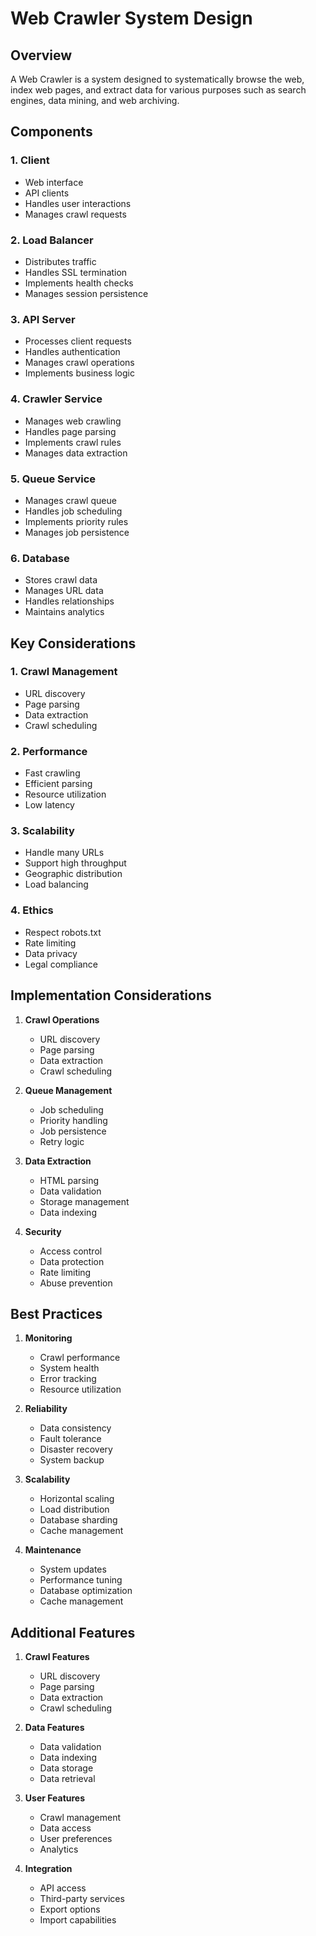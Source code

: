# Web Crawler System Design

## Overview
A Web Crawler is a system designed to systematically browse the web, index web pages, and extract data for various purposes such as search engines, data mining, and web archiving.

## Components

### 1. Client
- Web interface
- API clients
- Handles user interactions
- Manages crawl requests

### 2. Load Balancer
- Distributes traffic
- Handles SSL termination
- Implements health checks
- Manages session persistence

### 3. API Server
- Processes client requests
- Handles authentication
- Manages crawl operations
- Implements business logic

### 4. Crawler Service
- Manages web crawling
- Handles page parsing
- Implements crawl rules
- Manages data extraction

### 5. Queue Service
- Manages crawl queue
- Handles job scheduling
- Implements priority rules
- Manages job persistence

### 6. Database
- Stores crawl data
- Manages URL data
- Handles relationships
- Maintains analytics

## Key Considerations

### 1. Crawl Management
- URL discovery
- Page parsing
- Data extraction
- Crawl scheduling

### 2. Performance
- Fast crawling
- Efficient parsing
- Resource utilization
- Low latency

### 3. Scalability
- Handle many URLs
- Support high throughput
- Geographic distribution
- Load balancing

### 4. Ethics
- Respect robots.txt
- Rate limiting
- Data privacy
- Legal compliance

## Implementation Considerations

1. **Crawl Operations**
   - URL discovery
   - Page parsing
   - Data extraction
   - Crawl scheduling

2. **Queue Management**
   - Job scheduling
   - Priority handling
   - Job persistence
   - Retry logic

3. **Data Extraction**
   - HTML parsing
   - Data validation
   - Storage management
   - Data indexing

4. **Security**
   - Access control
   - Data protection
   - Rate limiting
   - Abuse prevention

## Best Practices

1. **Monitoring**
   - Crawl performance
   - System health
   - Error tracking
   - Resource utilization

2. **Reliability**
   - Data consistency
   - Fault tolerance
   - Disaster recovery
   - System backup

3. **Scalability**
   - Horizontal scaling
   - Load distribution
   - Database sharding
   - Cache management

4. **Maintenance**
   - System updates
   - Performance tuning
   - Database optimization
   - Cache management

## Additional Features

1. **Crawl Features**
   - URL discovery
   - Page parsing
   - Data extraction
   - Crawl scheduling

2. **Data Features**
   - Data validation
   - Data indexing
   - Data storage
   - Data retrieval

3. **User Features**
   - Crawl management
   - Data access
   - User preferences
   - Analytics

4. **Integration**
   - API access
   - Third-party services
   - Export options
   - Import capabilities
